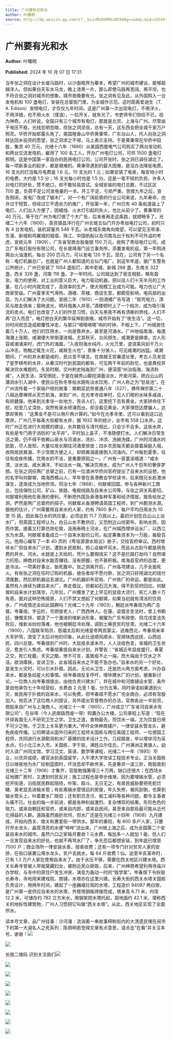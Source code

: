 ```yaml
---
title: 广州要有光和水
author: 叶曙明
source: http://mp.weixin.qq.com/s?__biz=MzA5MDkxNTA4Ng==&amp;mid=2454916019&amp;idx=1&amp;sn=6817fcde73b1251dbcabdd4e125ece5d&amp;chksm=87a3c3d2b0d44ac4abf89f45f0ab4dcb0e299c493554e010c2fd51ca8b4784b803555a547bc8#rd
---
```


# 广州要有光和水

**Author:** 叶曙明

**Published:** 2024 年 10 月 07 日 17:31

当年张之洞在设计长堤马路时，以沙面租界为摹本，希望广州的城市建设，能够超越洋人。但如果白天车水马龙，晚上漆黑一片，那么即使马路再宽阔、再平坦，也不符合张之洞对城市的想象。城市夜晚要有光。张之洞有见及此，从外国购入一台发电机和 100 盏电灯，安装在总督衙门里，为全城作示范。这时距离爱迪生（T. A. Edison）发明电灯，才仅仅九年时间。这是广州第一次出现电灯，不用洋火，不用洋蜡，也不用火水（煤油），一拉开关，就有光了。书吏师爷们惊叹不已，视为神奇。人们听说，全国只有三个城市有电灯，那就是北京、上海与广州。尽管由于电压不稳，光线忽明忽暗，但张之洞坚信，总有一天，这东西会把全城千家万户照亮。华侨开始崭露头角了。美国檀香山华侨黄秉常，广东台山人，托人向张之洞转达回乡投资的愿望，张之洞求之不得，马上表示支持。于是黄秉常在华侨中招股，集资 40 万元，光绪十六年（1890）从美国西屋电气公司购买了两台发动机和两台交流发电机，雇用了 100 名工人，开办广州电灯公司，可供 1500 盏电灯照明。这是中国第一家自办的民用电灯公司。公司开张时，张之洞已调任湖北了。每一项新事业的起步，都是艰难的。黄秉常遇到的最大困难，是没办法降低电费。16 支光的灯泡每月电费是 1.6 元，10 支光的 1 元；如果安装了电表，每安培小时的电费，大约是 1.5 分；16 支光每小时也是 1.5 分。这是一笔不轻的负担，许多人对电灯的好处，赞不绝口，却不敢轻易尝试。全城安装的电灯总数，不过区区 700 盏，负荷不足公司发电量的一半。开工不足，亏损严重，苦撑九年之后，宣告倒闭，发电厂改成了锯木厂。对一个有广阔前景的行业公司来说，九年寿命，也许过于短暂，但经过它不遗余力的推广，开张第一年，广州已有 40 条街道装上了电灯。人们出入方便了，因蜡烛、火水灯引起的失火，也比从前少了。黄秉常的 40 万元，等于在广州为电灯做了个大广告，后来者再走这条路，就顺畅多了。光绪二十六年（1900），英资旗昌洋行在广州长堤五仙门开办粤垣电灯公司，初时只有 4 台发电机，装机容量共 546 千瓦。从老城东南角向南望，可以望见玉带濠、东濠、新城和鸡翼城的城墙、珠江、中国帆船以及河南岛出于权利不可外溢的考虑，宣统元年（1909），广东省官商合股毫银 150 万元，收购了粤垣电灯公司，成立广东电灯股份有限公司，在长堤靖海门设立事务所，添置发电机组，第一年购进两台火油渣机，每台 200 匹马力，可以发电 120 千瓦。现在，公司有了另一个名称：电灯机器总厂。也就是广州人都知道的五仙门电厂。到这年年底，据广东警务公所统计，广州已安装了 1054 盏街灯，其中老城、新城 288 盏，东南关 322 盏，西关 326 盏，河南 118 盏。才一年时间，公司就达到了收支相抵，略有盈余。电力的使用，对工业的意义巨大，电力驱动机器，把以往人们十天半月的工作量，在几小时内就完成了，高效率的生产，使大规模工业成为可能。电力也让广大商家受益。广州夏季天气溽热，酒楼、茶楼、商店生意，都颇受影响，电风扇的出现，为人们解决了大问题。宣统二年（1910）一则酒楼广告写道：“扇凭电力，清风与故友俱来；窗映波光，明月偕美人并至。”酒楼顿时上了一个档次，成为吸引客流的卖点。电灯也改变了人们的作息习惯，白天与黑夜不再有清晰的界线，人们不再“日入而息”，电灯把白天的繁华延伸到夜晚，城市开始有了“夜生活”。这一切，对时间观念造成颠覆性冲击，与那只“嘀嗒嘀嗒”响的时钟，不相上下。广州城居住着几十万人，他们的饮用水，一向是靠井水，甚至是河涌水。广州地临南海，每逢海潮上涨期，咸潮便大举倒灌进城。尤其秋天，台风频生，咸潮更是肆虐。古人形容咸潮涌来时，虎门外的海面，“入夜则海水纯丹，火光万里，波浪乘风如千万火山冲击，物触之辄生火花，咸故生火也”，景象十分骇人，可见咸潮的凶猛。咸潮期间，广州的井水都是咸的，民众苦不堪言。在南越王宫署遗址里，考古人员发现了星罗棋布的水井，从秦汉时代到民国的都有，可见两千年前的赵佗，也是靠挖井解决饮水难题的。东吴时期，交州刺史陆胤到广州，便深感“州治临海，海流秋咸”，人民生活，深受困扰，于是在越秀山脚挖湖蓄淡水，开凿河渠，把白云山的蒲涧水引入湖中，使民众在秋冬季枯水期有淡水饮用，广州人称之为“甘泉池”。在广州流传着一个家喻户晓的故事：南朝梁武帝普通八年（527），佛传禅宗第二十八祖达摩禅师从天竺航海，来到广州，在光孝寺挂单时，见人们喝的水味多咸卤，有损健康。他来到光孝寺一处地方，告诉人们，这里挖下去有黄金。大家拼命往下挖，挖至几丈深处，突然有泉水喷涌而出，却没看见黄金，大家埋怨达摩骗人，达摩却笑称：“这黄金不是可以用斤两计算的。”如今在光孝寺里，还可以看到这口达摩井。广州几乎每条大街都有水井，据 1932 年的统计，全市有 558 口水井。这时广州正在进行大规模的建设，水井数目与清代相比，只会少不会多。这些水井，有些是专门用于消防的“太平井”，平时加上盖子，不准随便打水。人们解决日常生活之需，仍不得不依赖山泉水与河涌水，洗衫、冲凉、洗碗洗碟。广州的河涌水的肮脏，尽人皆知，大量垃圾长期往河涌里排放；四乡农民每天都会撑着屎艇入城，收购居民粪溺，不少贪图方便之人，却把粪溺直接倒入河涌内。广州每到夏季，往往有疫疾传播，饮用水的不洁，是重要原因之一。广州有一首童谣唱道：“咸水清，淡水浊，咸水满洋，不如淡水一掬。”解决饮用水，成为广州人千百年的奢侈梦想。在张之洞任两广总督之前，已有一位澳洲华侨向官府提出了自来水的设想，他的名字叫何献墀，南海西樵山人，早年曾在香港教会学校读书，后来随兄长赴澳洲谋生，逐渐成为当地侨领。同治七年（1868），何献墀回国，参与各种新兴工商业，包括保险公司、矿山、铁路、电报线路及自来水公司等，与张之洞关系密切。何献墀利用他在香港的便利，不断把外国及香港各种军事和经济情报，报告给张之洞，俨然是两广总督府的探子。何献墀从香港聘请英国工程师，到广州勘测水源。据他的估计，广州需要用自来水的人家，约有 7800 多户，每户平均日用水为 10 至 15 挑，因此每日水的供应量，必须达到 11.7 万挑以上。最初计划在白云山上设水厂，但英国工程师认为，白云山水不敷供应，又恐附近山坟密布，影响水质，因而作罢。接着又打算仿效伦敦，汲用泰晤士河水，在广州城西增埗设水厂，以西江水为水源。何献墀准备成立一个自来水股份公司，拟定筹集资本为一万股，每股百元。他用心编写了一本 40 页的《粤垣源源水局议》册子，交给官府审议。西村增埗水厂但自来水厂计划，遭到乡民抵制，担心会破坏风水，而且从古到今都是用免费的井水、河水，水就是上天给的，凭什么要掏钱买？这不是拦路打劫吗？自然竭力抗拒。绅商对自来水能否赚钱，没有把握，也不甚积极。南海县官府的态度，更是冷淡。一项美好事业，胎死腹中。张之洞离开后，广州各项建设，几乎全面死火。有些张之洞在任时订购的机器，接任者却不愿付款，张之洞只好用湖北的钱付清尾数，然后把机器运去湖北。广州机器织布官局、广州铁厂的命运，都是如此。虽然有人继续为建自来水厂，奔走倡议，但都如石沉大海，得不到官府回应。何献墀的自来水计划落空，几年后，广州爆发了史上罕见的鼠疫大流行，死亡人数十万有奇。面对这种恐怖情景，人们不禁又想起了何献墀，如果当初就有清洁的饮用水，广州疫情还会如此猖獗吗？光绪二十九年（1903），朝廷派岑春煊为两广总督。岑春煊，字云阶，号炯堂老人，广西西林人。在康、梁倡言变法时，曾上书朝廷，慷慨支持，塑造了一个激进的维新派形象，被擢为广东布政使。但戊戌变法失败后，维新派纷纷落难，他也被朝廷冷处理，调到土瘠民贫的甘肃。光绪二十六年（1900），八国联军陷京，慈禧太后和光绪皇帝两宫蒙尘，逃难西北，岑春煊亲率大军护驾，改变了太后对他的印象，从此仕途顺风顺水，官拜陕西巡抚、山西巡抚、四川总督。岑春煊到广州时，大鼠疫余波未尽，人人谈疫色变，省城的卫生状况，愈发引人焦虑。岑春煊重提自来水计划，并警告：“省城近年鼠疫盛行，春夏之交，死亡枕籍，天灾之酷，惨不可言，虽致疫不止一端，而大端由于饮水之不洁。欲消瘴戾，宜讲卫生，此省城自来水之不能不急办也。”自来水的另一个好处，是发生火灾时，可以引水扑救。因此，无论从卫生，还是防火两方面考虑，兴办自来水，都是急如星火的事情。经岑春煊反复呼吁，增埗建水厂的计划，被重新讨论。一位商人向岑春煊提出，由他负责兴建水厂，并在城中和河南铺设水管，条件是由他承包七十年经营权，水费由 2 元至 1 毫，分为五等。同时承诺如果遇到火灾，居民用于扑救的自来水，可以免费。但岑春煊不愿水厂完全商办，必须有官股加入。他否决了这位商人的提议，另外提出官督商办的办法，官商各出一半投资，商股来自广州与上海商人。光绪三十一年（1905），广州成立“广东省河自来水有限公司”，在谷埠（今人民南路西堤一带）购置办公大楼。公司章程上写道：“现在环球各国无人不研究卫生之学。卫生之道，食物最先，而饮水一端，尤为饮食日用不可少之物，于卫生上关系更为重大。”呼吁全体绅商铺户，一律安装水管龙头，避免疾疫传播。公司聘请从国外归来的工程师关国栋与两位美国工程师、一位德国工程师，共同进行水源勘测和水厂基建的技术设计工作。几经踏查，卒以增埗河为采水点，引小北江水入市。关国栋，字干臣，满姓瓜尔佳氏，广州满洲正黄旗人。幼时入读广州同文馆，学习汉文、英语、数学等课程，光绪二十一年（1895）毕业，以优异成绩，被官派到英国留学，入牛津大学攻读工程技术专业。正当关国栋日以继夜地为水厂绘制蓝图时，坏消息却不断传来，先是筹资一波三折，商股直到光绪三十二年（1906）才集齐，官股勉强筹得三十万两，缺口还很大；在西场乡征地建厂房时，又遭到村民反对；施工过程也是举步维艰，因为要埋输水管，必须挖开街道，沿街居民群起阻挠，吵架、殴斗，无日无之，有居民威胁要把死蛇烂鳝、臭老鼠丢进输水管；有些离输水管很远的房屋，年久失修，被风刮倒，也算到输水管头上，吵着要水厂赔偿；还有职员贪污、偷工减料等各种问题，都令主事者头痛不已。社会的每一步前进，都是各种利益激烈、复杂博弈的结果。形形色色的阻力，或来自朝廷和官府，或来自内部，或来自民间，甚至来自那些最可能从近代化得益的人群。道路虽然曲折坎坷，但水厂还是在光绪三十四年（1908）九月建成，开始向西关、南关和惠爱街一带供水。那年的重阳，有 600 多户人家，只要拧开水龙头，晶莹清亮的水便“哗哗”流出来。广州继上海之后，成为全国第二个安装自来水的城市。虽然六口之家每月要收 1 元水费，每加多一人就加 1 毫，但人们一旦发现自来水的好处，也就不再骂水厂了，争先恐后都想安装，到年底已增至 7500 户；商业场所一律安装水表，按表收费；还有一项专门针对贫穷人家的安排，在街口装置公用水龙头，贫户去挑水，每 64 斤收费 1 仙。迨至辛亥革命时，已有 1.3 万户人家在使用自来水了。由于水压不够，需要在西关地区兴建水塔。西关长寿寺曾被人举报窝藏妇女，被附近民众砸毁，后来，广州绅商希望利用寺庙兴办学校，与寺中的原住户发生冲突，演变为轰动一时的“毁学案”。岑春煊下令拆毁长寿寺，寺地用来建戏院、商铺，水塔亦在这里兴建。长寿大街的西关水塔关国栋负责设计，用两年时间，建起了一座巍峨壮观的水塔，工程造价 94087 两白银，是广州第一座供应自来水的水塔，外壁用钢板焊接而成，塔身高 6.71 米，内径 12.2 米，可储存约 782 立方米水，用钢架把水塔托起，距地面约 42.1 米，堪称西关的地标性建筑物，广州人习惯把它叫做“西关水塔”。从此，西关地区实现了全面供水。

读本号文章，品广州往事：沙河涌：流淌着一串故事榨粉街内的大清遗民埋在闹市下的第一大湖名人之死系列：陈炯明若觉得文章有点意思，请点击“在看”并关注本号，谢谢！![](https://mmbiz.qpic.cn/mmbiz_jpg/PJWG74pLsMaNAxMcXW4W7eI5Spico5SHrfJjou9cGp5eG1uLnloibRLKzkweChr4qlTWIYNa2n5J9aQbAAxW8FMw/640?from=appmsg)

![](https://mmbiz.qpic.cn/mmbiz_gif/Ljib4So7yuWiaXR9eiajL8klfRUKz8fQlQz7ic6KBvC367gK1uaCPkcKQDcxiadYB9YXzBJ253fuic10xN19lOmGvNrQ/640?wx_fmt=gif&from=appmsg)

长按二维码 识别关注我们![](https://mmbiz.qpic.cn/mmbiz_png/bL2iaicTYdZn4gpOLWtDPY8EicDKLMFt6x7dMFvjmR7zsbEMJvxD4wKslA4DibawYz4PTpNxaMm1EPM6GWzcYwegOw/640?wx_fmt=png&from=appmsg)

![](https://mmbiz.qpic.cn/mmbiz_jpg/PJWG74pLsMaNAxMcXW4W7eI5Spico5SHrds7P6F7zMgPB98ia47YfcQQ7GqZTOP3NwkibcyotUic0HicsJRtYpcAicvg/640?from=appmsg)

![](https://mmbiz.qpic.cn/mmbiz_jpg/PJWG74pLsMaNAxMcXW4W7eI5Spico5SHr9wUFIX7cdMND8g2pU2d347GOdZaXIDB1iaE1T59y7jiaXIiadEG4r3WXQ/640?from=appmsg)

![](https://mmbiz.qpic.cn/mmbiz_png/bL2iaicTYdZn7xzxia26YkFQXxhBhs4AiaibpFxjLg25s3xXepFiclPBeEQSxshcdGlO3icTPUsFjfxXLXCtQVa7Mxl8A/640?wx_fmt=png&from=appmsg)

![](https://mmbiz.qpic.cn/mmbiz_jpg/PJWG74pLsMZZOKSxKDebxPmjlfFqC0ic5ySDPqQTeoDkhn7OaW0FWscQQK9eJ510StoL5DFLiat4IQficpODqpILA/640?wx_fmt=jpeg&from=appmsg)

![](https://mmbiz.qpic.cn/mmbiz_gif/PJWG74pLsMYf2b50xFTbTsibmjv5gNVOxZegUj8mrKtpuzCpBAYnQw9duHfIcNnUzicicnGUSv4EWPSTRAPvV9g3w/640?wx_fmt=gif&tp=webp&wxfrom=5&wx_lazy=1)

![](https://mmbiz.qpic.cn/mmbiz_jpg/PJWG74pLsMaYmJzYZkI17YWVxxOsibIh05IeWQ2EJjK9ZjlkibB9iaGYCYRTQ86M3dhqlKnLzEFSV43j7PkAECVWA/640?wx_fmt=jpeg&from=appmsg)

![](https://mmbiz.qpic.cn/mmbiz_gif/LZjKIN1WiaWibiaaAVbWazMfWZxtYPRFouBZIgjk1pvUJxBoic7u5ALicabk68jw9hclI0qBMXLgiaianXjicQ3cbPGopw/640?tp=webp&wxfrom=5&wx_lazy=1&wx_fmt=gif)

![](https://mmbiz.qpic.cn/mmbiz_jpg/PJWG74pLsMazV2RHiaTlhYBA8U8J1HK9rWHnBRRAsibyxWmtIFxjS6Bgibk77Pm6ibDJXawjkpCricb1RwvEMrsTU2Q/640?tp=webp&wxfrom=5&wx_lazy=1&wx_co=1&wx_fmt=other)
